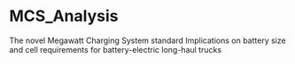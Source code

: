 # MCS_Analysis
The novel Megawatt Charging System standard Implications on battery size and cell requirements for battery-electric long-haul trucks
